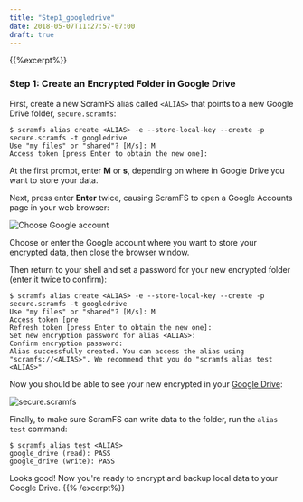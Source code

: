 ```yaml
---
title: "Step1_googledrive"
date: 2018-05-07T11:27:57-07:00
draft: true
---
```


{{%excerpt%}}
### Step 1: Create an Encrypted Folder in Google Drive

First, create a new ScramFS alias called `<ALIAS>` that points to a new Google Drive folder, `secure.scramfs`:

```
$ scramfs alias create <ALIAS> -e --store-local-key --create -p secure.scramfs -t googledrive
Use "my files" or "shared"? [M/s]: M
Access token [press Enter to obtain the new one]: 
```

At the first prompt, enter **M** or **s**, depending on where in Google Drive you want to store your data.

Next, press enter **Enter** twice, causing ScramFS to open a Google Accounts page in your web browser:

![Choose Google account](/images/google_account_prompt.png)

Choose or enter the Google account where you want to store your encrypted data, then close the browser window.

Then return to your shell and set a password for your new encrypted folder (enter it twice to confirm):

```
$ scramfs alias create <ALIAS> -e --store-local-key --create -p secure.scramfs -t googledrive
Use "my files" or "shared"? [M/s]: M
Access token [pre
Refresh token [press Enter to obtain the new one]: 
Set new encryption password for alias <ALIAS>: 
Confirm encryption password: 
Alias successfully created. You can access the alias using "scramfs://<ALIAS>". We recommend that you do "scramfs alias test <ALIAS>"
```

Now you should be able to see your new encrypted in your [Google Drive](https://drive.google.com):

![secure.scramfs](/images/google_drive_dir.png)

Finally, to make sure ScramFS can write data to the folder, run the `alias test` command:

```
$ scramfs alias test <ALIAS>
google_drive (read): PASS
google_drive (write): PASS
```

Looks good! Now you're ready to encrypt and backup local data to your Google Drive.
{{% /excerpt%}}
